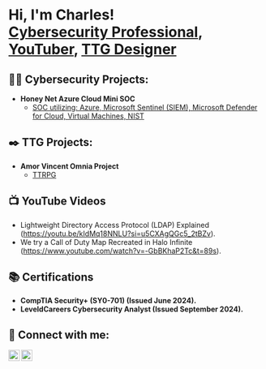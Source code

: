 <h1>Hi, I'm Charles! <br/><a href="https://www.linkedin.com/in/charlesluhmann/">Cybersecurity Professional</a>, <a href="https://www.youtube.com/@justrecklessproductions">YouTuber</a>, <a href="https://locrian-menu-33c.notion.site/M-VI-M-I-f1ba0da174184dc7bae5612a0908322a">TTG Designer</a></h1>

<h2>👨‍💻 Cybersecurity Projects:</h2>

- <b>Honey Net Azure Cloud Mini SOC </b>
  - [SOC utilizing: Azure, Microsoft Sentinel (SIEM), Microsoft Defender for Cloud, Virtual Machines, NIST](https://github.com/CharlesLuhmann/Honey-Net-Cloud-SOC)

<h2>✒️ TTG Projects:</h2>

- <b>Amor Vincent Omnia Project </b>
  - [TTRPG](https://locrian-menu-33c.notion.site/M-VI-M-I-f1ba0da174184dc7bae5612a0908322a)

<h2>📺 YouTube Videos</h2>

- Lightweight Directory Access Protocol (LDAP) Explained (https://youtu.be/kIdMq18NNLU?si=u5CXAgQGc5_2tBZv).
- We try a Call of Duty Map Recreated in Halo Infinite (https://www.youtube.com/watch?v=-GbBKhaP2Tc&t=89s).

<h2>📚 Certifications</h2>

- <b>CompTIA Security+ (SY0-701) (Issued June 2024).
- <b>LeveldCareers Cybersecurity Analyst (Issued September 2024).

<h2> 🤳 Connect with me:</h2>

[<img align="left" alt="CharlesLuhmann | YouTube" width="22px" src="https://cdn.jsdelivr.net/npm/simple-icons@v3/icons/youtube.svg" />][youtube]
[<img align="left" alt="CharlesLuhmann | LinkedIn" width="22px" src="https://cdn.jsdelivr.net/npm/simple-icons@v3/icons/linkedin.svg" />][linkedin]

[youtube]: https://www.youtube.com/watch?v=kIdMq18NNLU
[linkedin]: https://linkedin.com/in/joshmadakor

<!--
**joshmadakor1/joshmadakor1** is a ✨ _special_ ✨ repository because its `README.md` (this file) appears on your GitHub profile.

Here are some ideas to get you started:

- 🔭 I’m currently working on ...
- 🌱 I’m currently learning ...
- 👯 I’m looking to collaborate on ...
- 🤔 I’m looking for help with ...
- 💬 Ask me about ...
- 📫 How to reach me: ...
- 😄 Pronouns: ...
- ⚡ Fun fact: ...
-->
